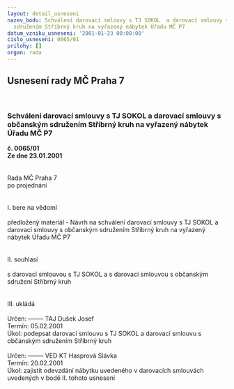 ```yaml
---
layout: detail_usneseni
nazev_bodu: Schválení darovací smlouvy s TJ SOKOL  a darovací smlouvy s občanským
  sdružením Stříbrný kruh na vyřazený nábytek Úřadu MČ P7
datum_vzniku_usneseni: '2001-01-23 00:00:00'
cislo_usneseni: 0065/01
prilohy: []
organ: rada
---
```

<div id="ucUsn_pList" class="usn">
	<span><h2>Usnesení rady MČ Praha 7 </h2>
<br></span><div class="standBody">
<span><h3>Schválení darovací smlouvy s TJ SOKOL  a darovací smlouvy s občanským sdružením Stříbrný kruh na vyřazený nábytek Úřadu MČ P7</h3></span><div class="center">
		<strong>č. 0065/01</strong><br>
	</div>
<div class="center">
		<strong>Ze dne 23.01.2001</strong><br><br>
	</div>
<br>Rada MČ Praha 7<br>po projednání<br><br><br>I.	bere na vědomí<br><br> předložený materiál - Návrh na schválení darovací smlouvy s TJ SOKOL  a darovací smlouvy s občanským sdružením Stříbrný kruh na vyřazený nábytek Úřadu MČ P7<br><br><br>II.  souhlasí <br><br>s darovací smlouvou s TJ SOKOL a s darovací smlouvou s občanským sdružení Stříbrný kruh<br><br><br>III.	ukládá <br><br> Určen:	–––––	TAJ Dušek Josef<br>Termín: 05.02.2001<br>Úkol:	podepsat darovací smlouvu s TJ SOKOL a darovací smlouvu s občanským sdružením Stříbrný kruh<br> <br> Určen:	–––––	VED KT Hasprová Slávka<br>Termín: 20.02.2001<br>Úkol:	zajistit odevzdání nábytku uvedeného v darovacích smlouvách uvedených v bodě II. tohoto usnesení<br>  <br><br><br><br> <br>
</div>
</div>